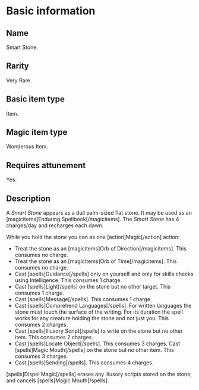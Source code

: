# Basic information

## Name

Smart Stone.

## Rarity

Very Rare.

## Basic item type

Item.

## Magic item type

Wonderous Item.

## Requires attunement

Yes.

## Description

A _Smart Stone_ appears as a dull palm-sized flat stone. It may be used as an [magicitems]Enduring Spellbook[/magicitems]. The _Smart Stone_ has 4 charges/day and recharges each dawn.

While you hold the stone you can as one [action]Magic[/action] action:

- Treat the stone as an [magicitems]Orb of Direction[/magicitems]. This consumes no charge.
- Treat the stone as an [magicItems]Orb of Time[/magicitems]. This consumes no charge.
- Cast [spells]Guidance[/spells] only on yourself and only for skills checks using Intelligence. This consumes 1 charge.
- Cast [spells]Light[/spells] on the stone but no other target. This consumes 1 charge.
- Cast [spells]Message[/spells]. This consumes 1 charge.
- Cast [spells]Comprehend Languages[/spells]. For written languages the stone must touch the surface of the writing. For its duration the spell works for any creature holding the stone and not just you. This consumes 2 charges.
- Cast [spells]Illusory Script[/spells] to write on the stone but no other item. This consumes 2 charges.
- Cast [spells]Locate Object[/spells]. This consumes 3 charges.
Cast [spells]Magic Mouth[/spells] on the stone but no other item. This consumes 3 charges.
- Cast [spells]Sending[/spells]. This consumes 4 charges.

[spells]Dispel Magic[/spells] erases any illusory scripts stored on the stone, and cancels [spells]Magic Mouth[/spells].
